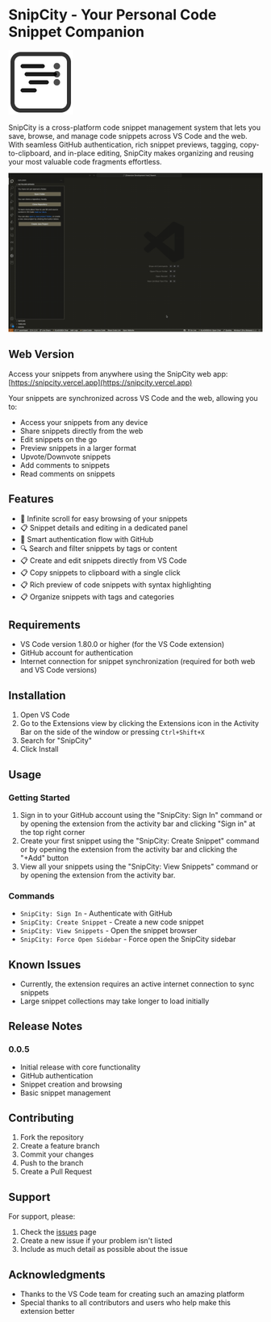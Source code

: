 # SnipCity - Your Personal Code Snippet Companion

![SnipCity](assets/icon.png)

SnipCity is a cross-platform code snippet management system that lets you save, browse, and manage code snippets across VS Code and the web. With seamless GitHub authentication, rich snippet previews, tagging, copy-to-clipboard, and in-place editing, SnipCity makes organizing and reusing your most valuable code fragments effortless.

![SnipCity Demo](assets/snipcity.gif)

## Web Version

Access your snippets from anywhere using the SnipCity web app: [https://snipcity.vercel.app](https://snipcity.vercel.app)

Your snippets are synchronized across VS Code and the web, allowing you to:
- Access your snippets from any device
- Share snippets directly from the web
- Edit snippets on the go
- Preview snippets in a larger format
- Upvote/Downvote snippets
- Add comments to snippets
- Read comments on snippets

## Features

- 🔄 Infinite scroll for easy browsing of your snippets
- 📋 Snippet details and editing in a dedicated panel
- 🔐 Smart authentication flow with GitHub
- 🔍 Search and filter snippets by tags or content
- 📋 Create and edit snippets directly from VS Code
- 📋 Copy snippets to clipboard with a single click
- 📋 Rich preview of code snippets with syntax highlighting
- 📋 Organize snippets with tags and categories

## Requirements

- VS Code version 1.80.0 or higher (for the VS Code extension)
- GitHub account for authentication
- Internet connection for snippet synchronization (required for both web and VS Code versions)

## Installation

1. Open VS Code
2. Go to the Extensions view by clicking the Extensions icon in the Activity Bar on the side of the window or pressing `Ctrl+Shift+X`
3. Search for "SnipCity"
4. Click Install

## Usage

### Getting Started

1. Sign in to your GitHub account using the "SnipCity: Sign In" command or by opening the extension from the activity bar and clicking "Sign in" at the top right corner
2. Create your first snippet using the "SnipCity: Create Snippet" command or by opening the extension from the activity bar and clicking the "+Add" button
3. View all your snippets using the "SnipCity: View Snippets" command or by opening the extension from the activity bar.

### Commands

- `SnipCity: Sign In` - Authenticate with GitHub
- `SnipCity: Create Snippet` - Create a new code snippet
- `SnipCity: View Snippets` - Open the snippet browser
- `SnipCity: Force Open Sidebar` - Force open the SnipCity sidebar

<!-- ## Extension Settings

This extension contributes the following settings:

- `snippit.signIn`: Sign in to GitHub
- `snippit.createSnippet`: Create a new snippet
- `snippit.viewSnippets`: View all snippets
- `snippit.forceOpenSidebar`: Force open the sidebar -->

## Known Issues

- Currently, the extension requires an active internet connection to sync snippets
- Large snippet collections may take longer to load initially

## Release Notes

### 0.0.5
- Initial release with core functionality
- GitHub authentication
- Snippet creation and browsing
- Basic snippet management

## Contributing

1. Fork the repository
2. Create a feature branch
3. Commit your changes
4. Push to the branch
5. Create a Pull Request

<!-- ## License

This extension is licensed under the MIT License - see the LICENSE file for details. -->

## Support

For support, please:
1. Check the [issues](https://github.com/johndiddles/snipcity/issues) page
2. Create a new issue if your problem isn't listed
3. Include as much detail as possible about the issue

## Acknowledgments

- Thanks to the VS Code team for creating such an amazing platform
- Special thanks to all contributors and users who help make this extension better
